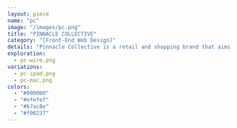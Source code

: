 ```yaml
---
layout: piece
name: "pc"
image: "/images/pc.png"
title: "PINNACLE COLLECTIVE"
category: "[Front-End Web Design]"
details: "Pinnacle Collective is a retail and shopping brand that aims to represent creative individuals and artists. Their goal is to bring these individuals together, to build a platform for them, and allow them to collaborate with each other."
exploration:
  - pc-wire.png
variations:
  - pc-ipad.png
  - pc-mac.png
colors:
  - "#000000"
  - "#efefef"
  - "#b7ac8e"
  - "#f06237"
---
```

